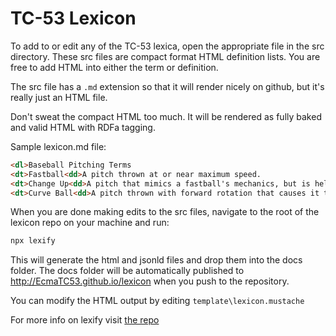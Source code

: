 # TC-53 Lexicon
To add to or edit any of the TC-53 lexica, open the appropriate file in the src directory. These src files are compact format HTML definition lists. You are free to add HTML into either the term or definition.

The src file has a ```.md``` extension so that it will render nicely on github, but it's really just an HTML file.

Don't sweat the compact HTML too much. It will be rendered as fully baked and valid HTML with RDFa tagging.

Sample lexicon.md file:
````html
<dl>Baseball Pitching Terms
<dt>Fastball<dd>A pitch thrown at or near maximum speed.
<dt>Change Up<dd>A pitch that mimics a fastball's mechanics, but is held deeper in the hand so that it arrives more slowly and throws off the batters timing.
<dt>Curve Ball<dd>A pitch thrown with forward rotation that causes it to dive before reaching the batter.
````

When you are done making edits to the src files, navigate to the root of the lexicon repo on your machine and run:
```bash
npx lexify
```
This will generate the html and jsonld files and drop them into the docs folder. The docs folder will be automatically published to http://EcmaTC53.github.io/lexicon when you push to the repository.

You can modify the HTML output by editing ```template\lexicon.mustache```

For more info on lexify visit [the repo](https://github.com/dtex/lexify)